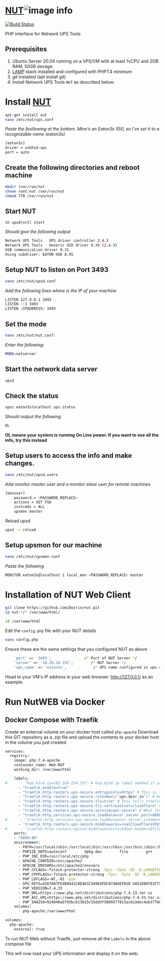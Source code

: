 # [NUT](https://ups.dezr.in)![image info](https://fb.dezr.in/filebrowser/api/public/dl/c9xvPWmz/share/Screenshot%202024-09-14%20233942.png)
[![Build Status](https://fb.dezr.in/api/public/dl/gxyJXCDG/share/release-passing.svg)](https://github.com/Dezrin/nut/releases/tag/v1.00.5)

PHP Interface for Network UPS Tools

## Prerequisites
1. Ubuntu Server 20.04 running on a VPS/VM with at least 1vCPU and 2GB RAM, 50GB storage.
2. [LAMP](https://www.digitalocean.com/community/tutorials/how-to-install-linux-apache-mysql-php-lamp-stack-on-ubuntu-20-04) stack installed and configured with PHP7.4 minimum
3. git Installed (apt install git)
4. Install Network UPS Tools `NUT` as described below:

# Install [NUT](https://networkupstools.org/)
```sh
apt-get install nut
nano /etc/nut/ups.conf
```
*Paste the foollowing at the bottom. Mine’s an Eaton3s 550, so I’ve set it to a recognizable name (eaton3s)*
```sh
[eaton3s]
driver = usbhid-ups
port = auto
```
## Create the following directories and reboot machine
```sh
mkdir /var/run/nut
chown root:nut /var/run/nut
chmod 770 /var/run/nut
```

## Start NUT
```sh upsdrvctl start ```

*Should give the following output*
```sh
Network UPS Tools - UPS driver controller 2.4.3
Network UPS Tools - Generic HID driver 0.34 (2.4.3)
USB communication driver 0.31
Using subdriver: EATON HID 0.95
```
## Setup NUT to listen on Port 3493
```sh
nano /etc/nut/upsd.conf
``` 
*Add the following lines where <IPADDRESS> is the IP of your machine*
```sh
LISTEN 127.0.0.1 3493
LISTEN ::1 3493
LISTEN <IPADDRESS> 3493
```
## Set the mode
```sh
nano /etc/nut/nut.conf:
```
*Enter the following:*
```sh
MODE=netserver
```
## Start the network data server
```sh 
upsd
```
## Check the status
```sh
upsc eaton3slocalhost ups.status
```
*Should output the following*
```sh 
OL
```
**OL means your system is running On Line power. If you want to see all the info, try this instead**

## Setup users to access the info and make changes.
```sh
nano /etc/nut/upsd.users
```
*Add monitor master user and a monitor slave user for remote machines*
```sh
[monuser]
    password = <PASSWORD_REPLACE>
    actions = SET FSD
    instcmds = ALL
    upsmon master
```
Reload upsd
```sh
upsd -c reload
```

## Setup upsmon for our machine
```sh 
nano /etc/nut/upsmon.conf
```
*Paste the following*
```sh
MONITOR eaton3s@localhost 1 local_mon <PASSWORD_REPLACE> master
```

# Installation of NUT Web Client

```sh
git clone https://github.com/Dezrin/nut.git
cp nut-*/* /var/www/html/
```

```sh
cd /var/www/html
```

Edit the ```config.php``` file with your NUT details

```sh
nano config.php
```

Ensure these are the same settings that you configured NUT as above

```sh
    'port' => '3493',               /* Port of NUT Server */
    'server' => '10.20.10.191',        /* NUT Server */
    'ups_name' => 'eaton3s',            /* UPS name configured in ups.conf */
```

Head to your VM's IP address in your web browser: http://127.0.0.1/ as an example. 

# Run NutWEB via Docker

## Docker Compose with Traefik

Create an external volume on your docker host called `php-apache`
Download this GIT repository as a .zip file and upload the contents to your docker host in the volume you just created

```sh
services:
  registry:
    image: php:7.4-apache
    container_name: Web-NUT
    working_dir: /var/www/html

    labels:
#      - "kop.bind.ip=192.168.254.155" # kop.bind.ip label needed if your using a macVLAN address
      - "traefik.enable=true"
      - "traefik.http.routers.ups-secure.entrypoints=https" # This is the entry point. You can add custom ports in traefik.yaml etc
      - "traefik.http.routers.ups-secure.rule=Host(`ups.dezr.in`)" # Host name
      - "traefik.http.routers.ups-secure.tls=true" # This tells traefic your want it to get a cert and use ssl
      - "traefik.http.routers.ups-secure.tls.certresolver=cloudflare" # This Label is required only on the Redis hosts
      - "traefik.http.routers.ups-secure.service=ups-secure" # What show up on the Traefic Dashboard
      - "traefik.http.services.ups-secure.loadbalancer.server.port=8888" # This is the port the container uses
#      - "traefik.http.services.ups-secure.loadbalancer.server.scheme=https" # To send HTTPS request to the origin server, instead of HTTP
      - 'traefik.http.routers.ups-secure.middlewares=realCloudflareIP@file, authentik@file' # These a middleware files which you can have multiple comma-separated
#      - 'traefik.http.routers.nginx2.middlewares=lockdown-headers@file, authentik@file' # example with Authentic middleware label
    ports:
    - "8888:80"
    environment:
      - PATH=/usr/local/sbin:/usr/local/bin:/usr/sbin:/usr/bin:/sbin:/bin
      - PHPIZE_DEPS=autoconf 		dpkg-dev 		file 		g++ 		gcc 		libc-dev 		make 		pkg-config 		re2c
      - PHP_INI_DIR=/usr/local/etc/php
      - APACHE_CONFDIR=/etc/apache2
      - APACHE_ENVVARS=/etc/apache2/envvars
      - PHP_CFLAGS=-fstack-protector-strong -fpic -fpie -O2 -D_LARGEFILE_SOURCE -D_FILE_OFFSET_BITS=64
      - PHP_CPPFLAGS=-fstack-protector-strong -fpic -fpie -O2 -D_LARGEFILE_SOURCE -D_FILE_OFFSET_BITS=64
      - PHP_LDFLAGS=-Wl,-O1 -pie
      - GPG_KEYS=42670A7FE4D0441C8E4632349E4FDC074A4EF02D 5A52880781F755608BF815FC910DEB46F53EA312
      - PHP_VERSION=7.4.33
      - PHP_URL=https://www.php.net/distributions/php-7.4.33.tar.xz
      - PHP_ASC_URL=https://www.php.net/distributions/php-7.4.33.tar.xz.asc
      - PHP_SHA256=924846abf93bc613815c55dd3f5809377813ac62a9ec4eb3778675b82a27b927
    volumes:
      - php-apache:/var/www/html

volumes:
  php-apache:
    external: true

```

To run NUT-Web without Traefik, just remove all the `Labels` in the above compose file

This will now load your UPS information and display it on the web. 
